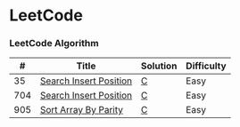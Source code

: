 LeetCode
========

### LeetCode Algorithm


| # | Title | Solution | Difficulty |
|---| ----- | -------- | ---------- |
|35|[Search Insert Position](https://leetcode.com/problems/search-insert-position/) | [C](./src/35.c)|Easy|
|704|[Search Insert Position](https://leetcode.com/problems/binary-search/) | [C](./src/704.c)|Easy|
|905|[Sort Array By Parity](https://leetcode.com/problems/sort-array-by-parity/) | [C](./src/905.c)|Easy|
